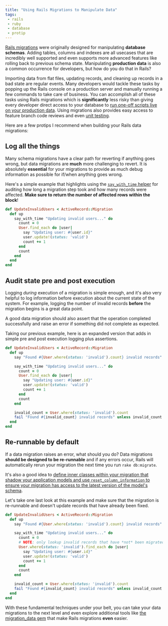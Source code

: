 ```yaml
---
title: "Using Rails Migrations to Manipulate Data"
tags:
 - rails
 - ruby
 - database
 - protip
---
```


[Rails migrations](http://guides.rubyonrails.org/migrations.html) were originally designed for manipulating **database schemas**.  Adding tables, columns and indexes are all usecases that are incredibly well supported and even supports more advanced features like rolling back to previous schema state.  Manipulating **production data** is also a common occurrence for developers, but how do you do that in Rails?


Importing data from flat files, updating records, and cleaning up records in a bad state are regular events.  Many developers would tackle these tasks by popping up the Rails console on a production server and manually running a few commands to take care of business.  You can accomplish all of these tasks using Rails migrations which is **significantly** less risky than giving every developer direct access to your database to [run one-off scripts live on your production data](http://codingsanctum.com/wp-content/uploads/2011/11/doitlive.jpg).  Using migrations also provides easy access to feature branch code reviews and even [unit testing](http://blog.carbonfive.com/2011/01/27/start-testing-your-migrations-right-now/).

Here are a few protips I recommend when building your Rails data migrations:

## Log all the things

Many schema migrations have a clear path for reverting if anything goes wrong, but data migrations are **much** more challenging to revert.  It is absolutely **essential** for your migrations to provide as much debug information as possible for if/when anything goes wrong.

Here's a simple example that highlights using the [`say_with_time` helper](http://rails-bestpractices.com/posts/46-use-say-and-say_with_time-in-migrations-to-make-a-useful-migration-log) for auditing how long a migration step took and how many records were affected.  **Make sure to return the number of affected rows within the block**!


```ruby
def UpdateInvalidUsers < ActiveRecord::Migration
  def up
    say_with_time "Updating invalid users..." do
      count = 0
      User.find_each do |user|
        say "Updating user: #{user.id}"
        user.update!(status: 'valid')
        count += 1
      end
      count
    end
  end
end
```

## Audit state pre and post execution

Logging *during* execution of a migration is simple enough, and it's also very helpful to log information before execution about the current state of the system.  For example, logging the number of invalid records **before** the migration begins is a great data point.

A good data migration should also assert that the operation completed successfully and raise an error if something did not complete as expected.

Taking our previous example, here is an expanded version that adds in simple pre and post execution logging plus assertions.


```ruby
def UpdateInvalidUsers < ActiveRecord::Migration
  def up
    say "Found #{User.where(status: 'invalid').count} invalid records"

    say_with_time "Updating invalid users..." do
      count = 0
      User.find_each do |user|
        say "Updating user: #{user.id}"
        user.update!(status: 'valid')
        count += 1
      end
      count
    end

    invalid_count = User.where(status: 'invalid').count
    fail "Found #{invalid_count} invalid records" unless invalid_count == 0
  end
end
```

## Re-runnable by default

If a data migration raises an error, what should you do?  Data migrations **should be designed to be re-runnable** and if any errors occur, Rails will automatically rerun your migration the next time you run `rake db:migrate`.

It's also a good idea to [define inner classes within your migration that shadow your application models and use `reset_column_information` to ensure your migration has access to the latest version of the model's schema](http://guides.rubyonrails.org/migrations.html#using-models-in-your-migrations).

Let's take one last look at this example and make sure that the migration is re-runnable and doesn't update records that have already been fixed.

```ruby
def UpdateInvalidUsers < ActiveRecord::Migration
  def up
    say "Found #{User.where(status: 'invalid').count} invalid records"

    say_with_time "Updating invalid users..." do
      count = 0
      # NOTE: only lookup invalid records that have *not* been migrated
      User.where(status: 'invalid').find_each do |user|
        say "Updating user: #{user.id}"
        user.update!(status: 'valid')
        count += 1
      end
      count
    end

    invalid_count = User.where(status: 'invalid').count
    fail "Found #{invalid_count} invalid records" unless invalid_count == 0
  end
end
```

With these fundamental techniques under your belt, you can take your data migrations to the next level and even explore additional tools like [the migration_data gem](http://railsguides.net/change-data-in-migrations-like-a-boss/) that make Rails migrations **even** easier.
